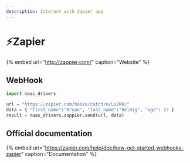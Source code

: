 ```yaml
---
description: Interact with Zapier app
---
```


# ⚡️Zapier

{% embed url="http://zappier.com/" caption="Website" %}

## WebHook

```python
import naas_drivers

url = "https://zapier.com/hooks/catch/n/Lx2RH/"
data = { "first_name":"Bryan", "last_name":"Helmig", "age": 27 }
result = naas_drivers.zappier.send(url, data)
```

## Official documentation

{% embed url="https://zapier.com/help/doc/how-get-started-webhooks-zapier" caption="Documentation" %}

